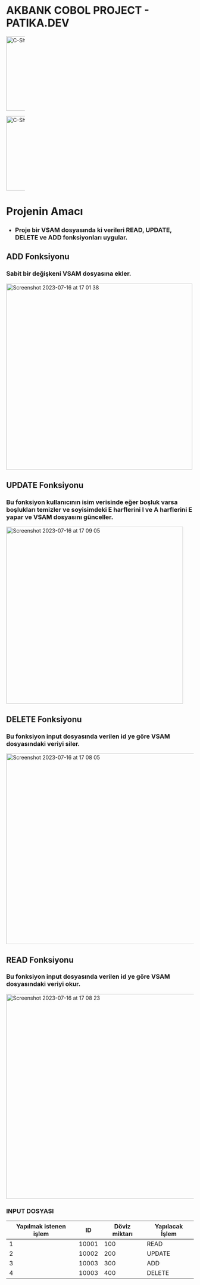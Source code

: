 # AKBANK COBOL PROJECT - PATIKA.DEV



<p><a href="https://docs.microsoft.com/en-us/dotnet/csharp/" rel="nofollow"><img width="200" src="https://github.com/Enesayyildiz1/COBOL-FINAL-CASE/assets/66443194/abed0aa2-5efa-4ff1-a76e-7c1f00d91618" alt="C-Sharp" data-canonical-src="https://img.shields.io/badge/C%23-239120?style=for-the-badge&amp;logo=c-sharp&amp;logoColor=white" style="max-width:10%;"></a>

<p><a href="https://docs.microsoft.com/en-us/dotnet/csharp/" rel="nofollow"><img width="200" src="https://github.com/Enesayyildiz1/COBOL-FINAL-CASE/assets/66443194/59412e6d-a2ab-42ba-a152-1a1708b463aa" alt="C-Sharp" data-canonical-src="https://img.shields.io/badge/C%23-239120?style=for-the-badge&amp;logo=c-sharp&amp;logoColor=white" style="max-width:10%;"></a>



# Projenin Amacı
* ### Proje bir VSAM dosyasında ki verileri READ, UPDATE, DELETE ve ADD fonksiyonları uygular.
## ADD Fonksiyonu
### Sabit bir değişkeni VSAM dosyasına ekler.
<img width="500" alt="Screenshot 2023-07-16 at 17 01 38" src="https://github.com/Enesayyildiz1/COBOL-FINAL-CASE/assets/66443194/0bb50e58-3f74-4605-8e73-496596321120">

## UPDATE Fonksiyonu
### Bu fonksiyon kullanıcının isim verisinde eğer boşluk varsa boşlukları temizler ve soyisimdeki E harflerini I ve A harflerini E yapar ve VSAM dosyasını günceller.
<img width="475" alt="Screenshot 2023-07-16 at 17 09 05" src="https://github.com/Enesayyildiz1/COBOL-FINAL-CASE/assets/66443194/16c39dd4-fc8b-4df0-aee0-0faddc13f68e">

## DELETE Fonksiyonu
### Bu fonksiyon input dosyasında verilen id ye göre VSAM dosyasındaki veriyi siler.
<img width="512" alt="Screenshot 2023-07-16 at 17 08 05" src="https://github.com/Enesayyildiz1/COBOL-FINAL-CASE/assets/66443194/eed8bb2c-b759-440a-acf8-9d7cd9065013">

## READ Fonksiyonu
### Bu fonksiyon input dosyasında verilen id ye göre VSAM dosyasındaki veriyi okur.
<img width="550" alt="Screenshot 2023-07-16 at 17 08 23" src="https://github.com/Enesayyildiz1/COBOL-FINAL-CASE/assets/66443194/41521102-daa7-4224-a1e8-40bca177e9fd">
  
### INPUT DOSYASI

| Yapılmak istenen işlem  | ID | Döviz miktarı | Yapılacak İşlem |
| ------------- | ------------- | ------------- | ------------- |
| 1  | 10001  | 100  |  READ |
| 2  | 10002  | 200  |  UPDATE |
| 3  | 10003  | 300  |  ADD |
| 4  | 10003  | 400  |  DELETE|


